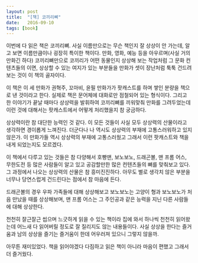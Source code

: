 ```yaml
---
layout: post
title:  "[책] 코끼리뼈"
date:   2016-09-10
tags: [book]
---
```


이번에 다 읽은 책은 코끼리뼈. 사실 이름만으로는 무슨 책인지 잘 상상이 안 가는데, 알고 보면 이름만큼이나 굉장히 특이한 책이다.  만화, 영화, 예능 등을 아우르며(사실 거의 만화긴 하다) 코끼리뼈만으로 코끼리가 어떤 동물인지 상상해 보는 작업처럼 그 문화 컨텐츠들의 이면, 상상할 수 있는 여지가 있는 부분들을 만화가 셋이 장난처럼 툭툭 건드려 보는 것이 이 책의 골자이다. 

  이 책은 이 세 만화가 권혁주, 꼬마비, 윤필 만화가가 팟캐스트를 하며 쌓인 분량을 책으로 낸 것이라고 한다. 실제로 책은 문어체에 대화로만 점철되어 있는 형식이다. 그리고 한 이야기가 끝날 때마다 상상력을 발휘하여 코끼리뼈를 끼워맞춰 만화를 그려두었는데 이런 것에 대해서는 팟캐스트에서 어떻게 처리했을지 참 궁금하다. 

  상상력이란 참 대단한 능력인 것 같다. 이 모든 것들이 사실 모두 상상력의 산물이라고 생각하면 경이롭게 느껴진다. 더군다나 나 역시도 상상력의 부재에 고통스러워하고 있지 않은가. 이 만화가들 역시 상상력의 부재에 고통스러웠고 그래서 이런 팟캐스트와 책을 내게 되었는지도 모르겠다. 

  이 책에서 다루고 있는 것들은 참 다양해서 호빵맨, 보노보노, 드래곤볼, 맨 프롬 어스, 무한도전 등 많은 사람들이 알고 있고 공감할만한 많은 컨텐츠들의 뼈를 맞춰보고 있다. 그 과정에서 나오는 상상력의 산물은 참 흥미진진하다. 아무도 별로 생각치 않은 부분을 너무나 당연스럽게 건드린다는 점에서 참 마음에 든다. 

  드래곤볼의 경우 우파 가족들에 대해 상상해보고 보노보노는 고양이 형과 보노보노가 처음 만났을 때를 상상해보며, 맨 프롬 어스는 그 주인공과 같은 능력을 지닌 다른 사람들에 대해 상상한다. 

  천천히 잘근잘근 씹으며 느긋하게 읽을 수 있는 책이라 집에 와서 하나씩 천천히 읽어왔는데 어느새 다 읽어버릴 정도로 잘 질리지도 않는 내용들이다. 사실 상상을 한다는 즐거움과 남의 상상을 즐기는 즐거움이 한데 어우러져 있으니 그렇지 않을까. 

  아무튼 재미있었다. 책을 읽어야겠다 다짐하고 읽은 책이 아니라 마음이 편했고 그래서 더 즐거웠다.